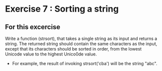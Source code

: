 # Exercise 7 : Sorting a string

## For this excercise
Write a function (strsort), that takes a single string as its input and returns a string.
The returned string should contain the same characters as the input, except that its characters should be sorted in order, from the lowest Unicode value to the highest Unico0de value.
* For example, the result of invoking strsort('cba') will be the string "abc".